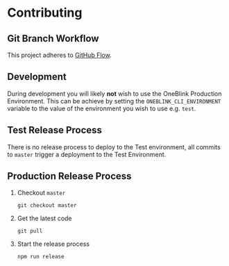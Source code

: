 # Contributing

## Git Branch Workflow

This project adheres to [GitHub Flow](https://guides.github.com/introduction/flow/).

## Development

During development you will likely **not** wish to use the OneBlink Production Environment. This can be achieve by setting the `ONEBLINK_CLI_ENVIRONMENT` variable to the value of the environment you wish to use e.g. `test`.

## Test Release Process

There is no release process to deploy to the Test environment, all commits to `master` trigger a deployment to the Test Environment.

## Production Release Process

1. Checkout `master`

   ```
   git checkout master
   ```

1. Get the latest code

   ```
   git pull
   ```

1. Start the release process

   ```
   npm run release
   ```
